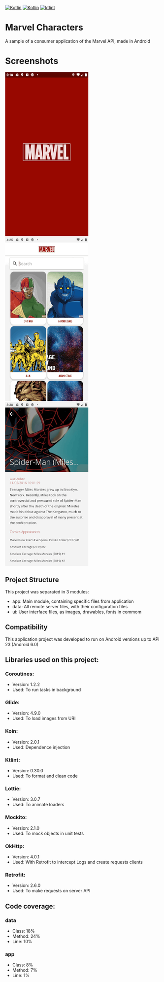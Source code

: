 [![Kotlin](https://img.shields.io/badge/version-1.0.0-orange.svg)]()
[![Kotlin](https://img.shields.io/badge/kotlin-powered-green.svg)]()
[![ktlint](https://img.shields.io/badge/code%20style-%E2%9D%A4-FF4081.svg)](https://ktlint.github.io/)

# Marvel Characters
A sample of a consumer application of the Marvel API, made in Android

# Screenshots
![Splash](/screenshots/splash.png)
![Main](/screenshots/main.png)
![Details](/screenshots/details.png)

## Project Structure
This project was separated in 3 modules:
- app: Main module, containing specific files from application
- data: All remote server files, with their configuration files 
- ui: User interface files, as images, drawables, fonts in commom

## Compatibility
This application project was developed to run on Android versions up to API 23 (Android 6.0)

## Libraries used on this project:

### Coroutines:
- Version: 1.2.2
- Used: To run tasks in background

### Glide:
- Version: 4.9.0
- Used: To load images from URI

### Koin:
- Version: 2.0.1
- Used: Dependence injection

### Ktlint:
- Version: 0.30.0
- Used: To format and clean code

### Lottie:
- Version: 3.0.7
- Used: To animate loaders

### Mockito:
- Version: 2.1.0
- Used: To mock objects in unit tests

### OkHttp:
- Version: 4.0.1
- Used: With Retrofit to intercept Logs and create requests clients

### Retrofit:
- Version: 2.6.0
- Used: To make requests on server API

## Code coverage:

### data
- Class: 18%
- Method: 24%
- Line: 10%

### app
- Class: 8%
- Method: 7%
- Line: 1%
